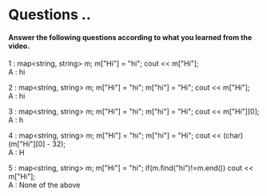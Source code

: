 # Questions ..

#### Answer the following questions according to what you learned from the video.

1 : map<string, string> m; m["Hi"] = "hi"; cout << m["Hi"];  
A : hi

2 : map<string, string> m; m["Hi"] = "hi"; m["hi"] = "Hi"; cout << m["Hi"];  
A : hi

3 : map<string, string> m; m["Hi"] = "hi"; m["hi"] = "Hi"; cout << m["Hi"][0];  
A : h

4 : map<string, string> m; m["Hi"] = "hi"; m["hi"] = "Hi"; cout << (char) (m["Hi"][0] - 32);  
A : H

5 : map<string, string> m; m["Hi"] = "hi"; if(m.find("hi")!=m.end()) cout << m["Hi"];  
A : None of the above
